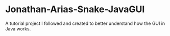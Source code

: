 # Jonathan-Arias-Snake-JavaGUI
A tutorial project I followed and created to better understand how the GUI in Java works. 
